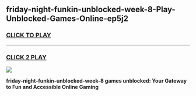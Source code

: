 
## friday-night-funkin-unblocked-week-8-Play-Unblocked-Games-Online-ep5j2
<h3>
<a href="https://premium76.site?title=friday-night-funkin-unblocked-week-8&ref=25A">CLICK TO PLAY</a></h3>
<hr>

<h3>
<a href="https://premium76.site?title=friday-night-funkin-unblocked-week-8&ref=25A">CLICK 2 PLAY</a>
  
</h3>

<a href="https://premium76.site?title=friday-night-funkin-unblocked-week-8&ref=25A"><img src="https://clearcache.store/games.png"></a>


**friday-night-funkin-unblocked-week-8 games unblocked: Your Gateway to Fun and Accessible Online Gaming**
